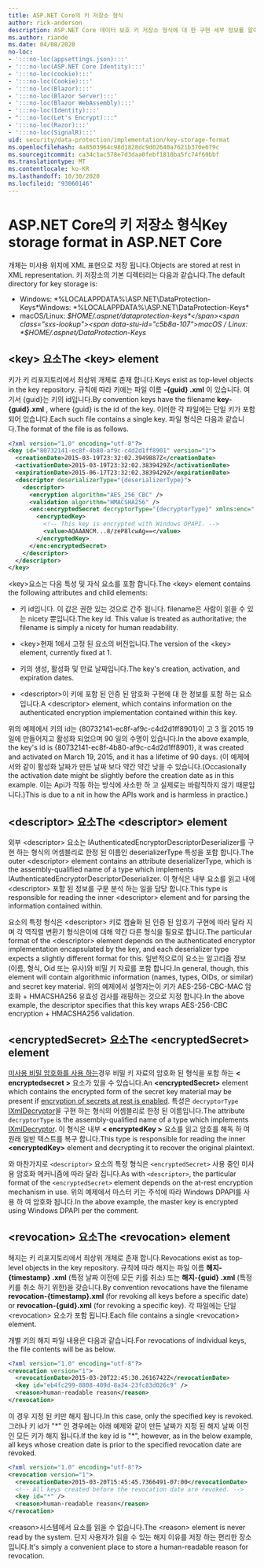 ```yaml
---
title: ASP.NET Core의 키 저장소 형식
author: rick-anderson
description: ASP.NET Core 데이터 보호 키 저장소 형식에 대 한 구현 세부 정보를 알아봅니다.
ms.author: riande
ms.date: 04/08/2020
no-loc:
- ':::no-loc(appsettings.json):::'
- ':::no-loc(ASP.NET Core Identity):::'
- ':::no-loc(cookie):::'
- ':::no-loc(Cookie):::'
- ':::no-loc(Blazor):::'
- ':::no-loc(Blazor Server):::'
- ':::no-loc(Blazor WebAssembly):::'
- ':::no-loc(Identity):::'
- ":::no-loc(Let's Encrypt):::"
- ':::no-loc(Razor):::'
- ':::no-loc(SignalR):::'
uid: security/data-protection/implementation/key-storage-format
ms.openlocfilehash: 4a8503964c98d1828dc9d02640a7621b370e679c
ms.sourcegitcommit: ca34c1ac578e7d3daa0febf1810ba5fc74f60bbf
ms.translationtype: MT
ms.contentlocale: ko-KR
ms.lasthandoff: 10/30/2020
ms.locfileid: "93060146"
---
```

# <a name="key-storage-format-in-aspnet-core"></a><span data-ttu-id="c5b8a-103">ASP.NET Core의 키 저장소 형식</span><span class="sxs-lookup"><span data-stu-id="c5b8a-103">Key storage format in ASP.NET Core</span></span>

<a name="data-protection-implementation-key-storage-format"></a>

<span data-ttu-id="c5b8a-104">개체는 미사용 위치에 XML 표현으로 저장 됩니다.</span><span class="sxs-lookup"><span data-stu-id="c5b8a-104">Objects are stored at rest in XML representation.</span></span> <span data-ttu-id="c5b8a-105">키 저장소의 기본 디렉터리는 다음과 같습니다.</span><span class="sxs-lookup"><span data-stu-id="c5b8a-105">The default directory for key storage is:</span></span>

* <span data-ttu-id="c5b8a-106">Windows: \*%LOCALAPPDATA%\ASP.NET\DataProtection-Keys\*</span><span class="sxs-lookup"><span data-stu-id="c5b8a-106">Windows: \*%LOCALAPPDATA%\ASP.NET\DataProtection-Keys\*</span></span>
* <span data-ttu-id="c5b8a-107">macOS/Linux: *$HOME/.aspnet/dataprotection-keys*</span><span class="sxs-lookup"><span data-stu-id="c5b8a-107">macOS / Linux: *$HOME/.aspnet/DataProtection-Keys*</span></span>

## <a name="the-key-element"></a><span data-ttu-id="c5b8a-108">\<key> 요소</span><span class="sxs-lookup"><span data-stu-id="c5b8a-108">The \<key> element</span></span>

<span data-ttu-id="c5b8a-109">키가 키 리포지토리에서 최상위 개체로 존재 합니다.</span><span class="sxs-lookup"><span data-stu-id="c5b8a-109">Keys exist as top-level objects in the key repository.</span></span> <span data-ttu-id="c5b8a-110">규칙에 따라 키에는 파일 이름 **-{guid} .xml** 이 있습니다. 여기서 {guid}는 키의 id입니다.</span><span class="sxs-lookup"><span data-stu-id="c5b8a-110">By convention keys have the filename **key-{guid}.xml** , where {guid} is the id of the key.</span></span> <span data-ttu-id="c5b8a-111">이러한 각 파일에는 단일 키가 포함 되어 있습니다.</span><span class="sxs-lookup"><span data-stu-id="c5b8a-111">Each such file contains a single key.</span></span> <span data-ttu-id="c5b8a-112">파일 형식은 다음과 같습니다.</span><span class="sxs-lookup"><span data-stu-id="c5b8a-112">The format of the file is as follows.</span></span>

```xml
<?xml version="1.0" encoding="utf-8"?>
<key id="80732141-ec8f-4b80-af9c-c4d2d1ff8901" version="1">
  <creationDate>2015-03-19T23:32:02.3949887Z</creationDate>
  <activationDate>2015-03-19T23:32:02.3839429Z</activationDate>
  <expirationDate>2015-06-17T23:32:02.3839429Z</expirationDate>
  <descriptor deserializerType="{deserializerType}">
    <descriptor>
      <encryption algorithm="AES_256_CBC" />
      <validation algorithm="HMACSHA256" />
      <enc:encryptedSecret decryptorType="{decryptorType}" xmlns:enc="...">
        <encryptedKey>
          <!-- This key is encrypted with Windows DPAPI. -->
          <value>AQAAANCM...8/zeP8lcwAg==</value>
        </encryptedKey>
      </enc:encryptedSecret>
    </descriptor>
  </descriptor>
</key>
```

<span data-ttu-id="c5b8a-113">\<key>요소는 다음 특성 및 자식 요소를 포함 합니다.</span><span class="sxs-lookup"><span data-stu-id="c5b8a-113">The \<key> element contains the following attributes and child elements:</span></span>

* <span data-ttu-id="c5b8a-114">키 id입니다. 이 값은 권한 있는 것으로 간주 됩니다. filename은 사람이 읽을 수 있는 nicety 뿐입니다.</span><span class="sxs-lookup"><span data-stu-id="c5b8a-114">The key id. This value is treated as authoritative; the filename is simply a nicety for human readability.</span></span>

* <span data-ttu-id="c5b8a-115">\<key>현재 1에서 고정 된 요소의 버전입니다.</span><span class="sxs-lookup"><span data-stu-id="c5b8a-115">The version of the \<key> element, currently fixed at 1.</span></span>

* <span data-ttu-id="c5b8a-116">키의 생성, 활성화 및 만료 날짜입니다.</span><span class="sxs-lookup"><span data-stu-id="c5b8a-116">The key's creation, activation, and expiration dates.</span></span>

* <span data-ttu-id="c5b8a-117">\<descriptor>이 키에 포함 된 인증 된 암호화 구현에 대 한 정보를 포함 하는 요소입니다.</span><span class="sxs-lookup"><span data-stu-id="c5b8a-117">A \<descriptor> element, which contains information on the authenticated encryption implementation contained within this key.</span></span>

<span data-ttu-id="c5b8a-118">위의 예제에서 키의 id는 {80732141-ec8f-af9c-c4d2d1ff8901}이 고 3 월 2015 19 일에 만들어지고 활성화 되었으며 90 일의 수명이 있습니다.</span><span class="sxs-lookup"><span data-stu-id="c5b8a-118">In the above example, the key's id is {80732141-ec8f-4b80-af9c-c4d2d1ff8901}, it was created and activated on March 19, 2015, and it has a lifetime of 90 days.</span></span> <span data-ttu-id="c5b8a-119">(이 예제에서와 같이 활성화 날짜가 만든 날짜 보다 약간 약간 낮을 수 있습니다.</span><span class="sxs-lookup"><span data-stu-id="c5b8a-119">(Occasionally the activation date might be slightly before the creation date as in this example.</span></span> <span data-ttu-id="c5b8a-120">이는 Api가 작동 하는 방식에 사소한 하 고 실제로는 바람직하지 않기 때문입니다.)</span><span class="sxs-lookup"><span data-stu-id="c5b8a-120">This is due to a nit in how the APIs work and is harmless in practice.)</span></span>

## <a name="the-descriptor-element"></a><span data-ttu-id="c5b8a-121">\<descriptor> 요소</span><span class="sxs-lookup"><span data-stu-id="c5b8a-121">The \<descriptor> element</span></span>

<span data-ttu-id="c5b8a-122">외부 \<descriptor> 요소는 IAuthenticatedEncryptorDescriptorDeserializer를 구현 하는 형식의 어셈블리로 한정 된 이름인 deserializerType 특성을 포함 합니다.</span><span class="sxs-lookup"><span data-stu-id="c5b8a-122">The outer \<descriptor> element contains an attribute deserializerType, which is the assembly-qualified name of a type which implements IAuthenticatedEncryptorDescriptorDeserializer.</span></span> <span data-ttu-id="c5b8a-123">이 형식은 내부 요소를 읽고 내에 \<descriptor> 포함 된 정보를 구문 분석 하는 일을 담당 합니다.</span><span class="sxs-lookup"><span data-stu-id="c5b8a-123">This type is responsible for reading the inner \<descriptor> element and for parsing the information contained within.</span></span>

<span data-ttu-id="c5b8a-124">요소의 특정 형식은 \<descriptor> 키로 캡슐화 된 인증 된 암호기 구현에 따라 달라 지 며 각 역직렬 변환기 형식은이에 대해 약간 다른 형식을 필요로 합니다.</span><span class="sxs-lookup"><span data-stu-id="c5b8a-124">The particular format of the \<descriptor> element depends on the authenticated encryptor implementation encapsulated by the key, and each deserializer type expects a slightly different format for this.</span></span> <span data-ttu-id="c5b8a-125">일반적으로이 요소는 알고리즘 정보 (이름, 형식, Oid 또는 유사)와 비밀 키 자료를 포함 합니다.</span><span class="sxs-lookup"><span data-stu-id="c5b8a-125">In general, though, this element will contain algorithmic information (names, types, OIDs, or similar) and secret key material.</span></span> <span data-ttu-id="c5b8a-126">위의 예제에서 설명자는이 키가 AES-256-CBC-MAC 암호화 + HMACSHA256 유효성 검사를 래핑하는 것으로 지정 합니다.</span><span class="sxs-lookup"><span data-stu-id="c5b8a-126">In the above example, the descriptor specifies that this key wraps AES-256-CBC encryption + HMACSHA256 validation.</span></span>

## <a name="the-encryptedsecret-element"></a><span data-ttu-id="c5b8a-127">\<encryptedSecret> 요소</span><span class="sxs-lookup"><span data-stu-id="c5b8a-127">The \<encryptedSecret> element</span></span>

<span data-ttu-id="c5b8a-128">[미사용 비밀 암호화를 사용 하는](xref:security/data-protection/implementation/key-encryption-at-rest)경우 비밀 키 자료의 암호화 된 형식을 포함 하는 **&lt; encryptedsecret &gt;** 요소가 있을 수 있습니다.</span><span class="sxs-lookup"><span data-stu-id="c5b8a-128">An **&lt;encryptedSecret&gt;** element which contains the encrypted form of the secret key material may be present if [encryption of secrets at rest is enabled](xref:security/data-protection/implementation/key-encryption-at-rest).</span></span> <span data-ttu-id="c5b8a-129">특성은 `decryptorType` [IXmlDecryptor](/dotnet/api/microsoft.aspnetcore.dataprotection.xmlencryption.ixmldecryptor)을 구현 하는 형식의 어셈블리로 한정 된 이름입니다.</span><span class="sxs-lookup"><span data-stu-id="c5b8a-129">The attribute `decryptorType` is the assembly-qualified name of a type which implements [IXmlDecryptor](/dotnet/api/microsoft.aspnetcore.dataprotection.xmlencryption.ixmldecryptor).</span></span> <span data-ttu-id="c5b8a-130">이 형식은 내부 **&lt; encryptedKey &gt;** 요소를 읽고 암호를 해독 하 여 원래 일반 텍스트를 복구 합니다.</span><span class="sxs-lookup"><span data-stu-id="c5b8a-130">This type is responsible for reading the inner **&lt;encryptedKey&gt;** element and decrypting it to recover the original plaintext.</span></span>

<span data-ttu-id="c5b8a-131">와 마찬가지로 `<descriptor>` 요소의 특정 형식은 `<encryptedSecret>` 사용 중인 미사용 암호화 메커니즘에 따라 달라 집니다.</span><span class="sxs-lookup"><span data-stu-id="c5b8a-131">As with `<descriptor>`, the particular format of the `<encryptedSecret>` element depends on the at-rest encryption mechanism in use.</span></span> <span data-ttu-id="c5b8a-132">위의 예제에서 마스터 키는 주석에 따라 Windows DPAPI를 사용 하 여 암호화 됩니다.</span><span class="sxs-lookup"><span data-stu-id="c5b8a-132">In the above example, the master key is encrypted using Windows DPAPI per the comment.</span></span>

## <a name="the-revocation-element"></a><span data-ttu-id="c5b8a-133">\<revocation> 요소</span><span class="sxs-lookup"><span data-stu-id="c5b8a-133">The \<revocation> element</span></span>

<span data-ttu-id="c5b8a-134">해지는 키 리포지토리에서 최상위 개체로 존재 합니다.</span><span class="sxs-lookup"><span data-stu-id="c5b8a-134">Revocations exist as top-level objects in the key repository.</span></span> <span data-ttu-id="c5b8a-135">규칙에 따라 해지는 파일 이름 **해지-{timestamp} .xml** (특정 날짜 이전에 모든 키를 취소) 또는 **해지-{guid} .xml** (특정 키를 취소 하기 위한)을 갖습니다.</span><span class="sxs-lookup"><span data-stu-id="c5b8a-135">By convention revocations have the filename **revocation-{timestamp}.xml** (for revoking all keys before a specific date) or **revocation-{guid}.xml** (for revoking a specific key).</span></span> <span data-ttu-id="c5b8a-136">각 파일에는 단일 \<revocation> 요소가 포함 됩니다.</span><span class="sxs-lookup"><span data-stu-id="c5b8a-136">Each file contains a single \<revocation> element.</span></span>

<span data-ttu-id="c5b8a-137">개별 키의 해지 파일 내용은 다음과 같습니다.</span><span class="sxs-lookup"><span data-stu-id="c5b8a-137">For revocations of individual keys, the file contents will be as below.</span></span>

```xml
<?xml version="1.0" encoding="utf-8"?>
<revocation version="1">
  <revocationDate>2015-03-20T22:45:30.2616742Z</revocationDate>
  <key id="eb4fc299-8808-409d-8a34-23fc83d026c9" />
  <reason>human-readable reason</reason>
</revocation>
```

<span data-ttu-id="c5b8a-138">이 경우 지정 된 키만 해지 됩니다.</span><span class="sxs-lookup"><span data-stu-id="c5b8a-138">In this case, only the specified key is revoked.</span></span> <span data-ttu-id="c5b8a-139">그러나 키 id가 "\*" 인 경우에는 아래 예제와 같이 만든 날짜가 지정 된 해지 날짜 이전 인 모든 키가 해지 됩니다.</span><span class="sxs-lookup"><span data-stu-id="c5b8a-139">If the key id is "\*", however, as in the below example, all keys whose creation date is prior to the specified revocation date are revoked.</span></span>

```xml
<?xml version="1.0" encoding="utf-8"?>
<revocation version="1">
  <revocationDate>2015-03-20T15:45:45.7366491-07:00</revocationDate>
  <!-- All keys created before the revocation date are revoked. -->
  <key id="*" />
  <reason>human-readable reason</reason>
</revocation>
```

<span data-ttu-id="c5b8a-140">\<reason>시스템에서 요소를 읽을 수 없습니다.</span><span class="sxs-lookup"><span data-stu-id="c5b8a-140">The \<reason> element is never read by the system.</span></span> <span data-ttu-id="c5b8a-141">단지 사용자가 읽을 수 있는 해지 이유를 저장 하는 편리한 장소입니다.</span><span class="sxs-lookup"><span data-stu-id="c5b8a-141">It's simply a convenient place to store a human-readable reason for revocation.</span></span>
